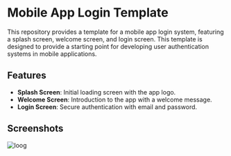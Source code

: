 
# Mobile App Login Template

This repository provides a template for a mobile app login system, featuring a splash screen, welcome screen, and login screen. This template is designed to provide a starting point for developing user authentication systems in mobile applications.

## Features

- **Splash Screen**: Initial loading screen with the app logo.
- **Welcome Screen**: Introduction to the app with a welcome message.
- **Login Screen**: Secure authentication with email and password.

## Screenshots
![loog](https://github.com/user-attachments/assets/8922592a-32e9-4c73-9d2b-21a7d5b7bb44)

